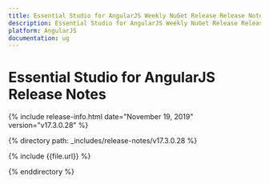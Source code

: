 ```yaml
---
title: Essential Studio for AngularJS Weekly NuGet Release Release Notes  
description: Essential Studio for AngularJS Weekly NuGet Release Release Notes  
platform: AngularJS
documentation: ug
---
```


# Essential Studio for AngularJS  Release Notes  

{% include release-info.html date="November 19, 2019"  version="v17.3.0.28" %} 


{% directory path: _includes/release-notes/v17.3.0.28 %}

{% include {{file.url}} %}

{% enddirectory %}